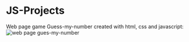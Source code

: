 # JS-Projects

Web page game Guess-my-number created with html, css and javascript:
![web page gues-my-number](https://user-images.githubusercontent.com/121908988/213520566-ddbdb051-e6bb-4980-9494-fccf6205bdc2.jpg)
